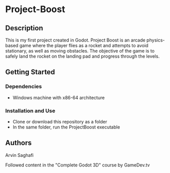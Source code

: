 # Project-Boost

## Description

This is my first project created in Godot. Project Boost is an arcade physics-based game where the player flies as a rocket and attempts to avoid stationary, as well as moving obstacles. The objective of the game is to safely land the rocket on the landing pad and progress through the levels.

## Getting Started

### Dependencies

* Windows machine with x86-64 architecture

### Installation and Use

* Clone or download this repository as a folder
* In the same folder, run the ProjectBoost executable

## Authors

Arvin Saghafi

Followed content in the "Complete Godot 3D" course by GameDev.tv
